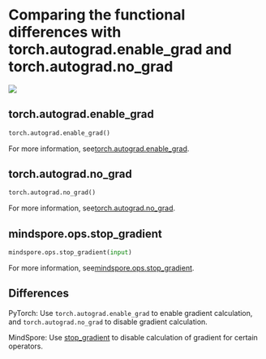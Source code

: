 # Comparing the functional differences with torch.autograd.enable_grad and torch.autograd.no_grad

<a href="https://gitee.com/mindspore/docs/blob/master/docs/mindspore/migration_guide/source_en/api_mapping/pytorch_diff/stop_gradient.md" target="_blank"><img src="https://gitee.com/mindspore/docs/raw/master/resource/_static/logo_source_en.png"></a>

## torch.autograd.enable_grad

```python
torch.autograd.enable_grad()
```

For more information, see[torch.autograd.enable_grad](https://pytorch.org/docs/1.5.0/autograd.html#torch.autograd.enable_grad).

## torch.autograd.no_grad

```python
torch.autograd.no_grad()
```

For more information, see[torch.autograd.no_grad](https://pytorch.org/docs/1.5.0/autograd.html#torch.autograd.no_grad).

## mindspore.ops.stop_gradient

```python
mindspore.ops.stop_gradient(input)
```

For more information, see[mindspore.ops.stop_gradient](https://www.mindspore.cn/docs/api/en/master/api_python/mindspore.ops.html#functional).

## Differences

PyTorch: Use `torch.autograd.enable_grad` to enable gradient calculation, and `torch.autograd.no_grad` to disable gradient calculation.

MindSpore: Use [stop_gradient](https://www.mindspore.cn/tutorials/en/master/autograd.html#stop-gradient) to disable calculation of gradient for certain operators.
